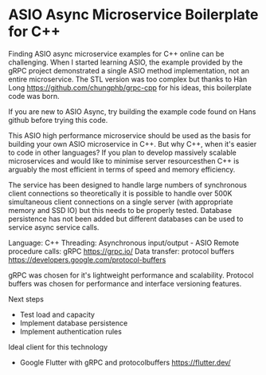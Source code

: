 # ASIO Async Microservice Boilerplate for C++
Finding ASIO async microservice examples for C++ online can be challenging. When I started learning ASIO, the example provided by the gRPC project demonstrated a single ASIO method implementation, not an entire microservice. The STL version was too complex but thanks to Hàn Long https://github.com/chungphb/grpc-cpp for his ideas, this boilerplate code was born.

If you are new to ASIO Async, try building the example code found on Hans github before trying this code.

This ASIO high performance microservice should be used as the basis for building your own ASIO microservice in C++. But why C++, when it's easier to code in other languages? If you plan to develop massively scalable microservices and would like to minimise server resourcesthen C++ is arguably the most efficient in terms of speed and memory efficiency.

The service has been designed to handle large numbers of synchronous client connections so theoretically it is possible to handle over 500K simultaneous client connections on a single server (with appropriate memory and SSD IO) but this needs to be properly tested. Database persistence has not been added but different databases can be used to service async service calls.

Language: C++
Threading: Asynchronous input/output - ASIO
Remote procedure calls: gRPC https://grpc.io/
Data transfer: protocol buffers https://developers.google.com/protocol-buffers

gRPC was chosen for it's lightweight performance and scalability. Protocol buffers was chosen for performance and interface versioning features.

Next steps
- Test load and capacity
- Implement database persistence
- Implement authentication rules

Ideal client for this technology
- Google Flutter with gRPC and protocolbuffers https://flutter.dev/
